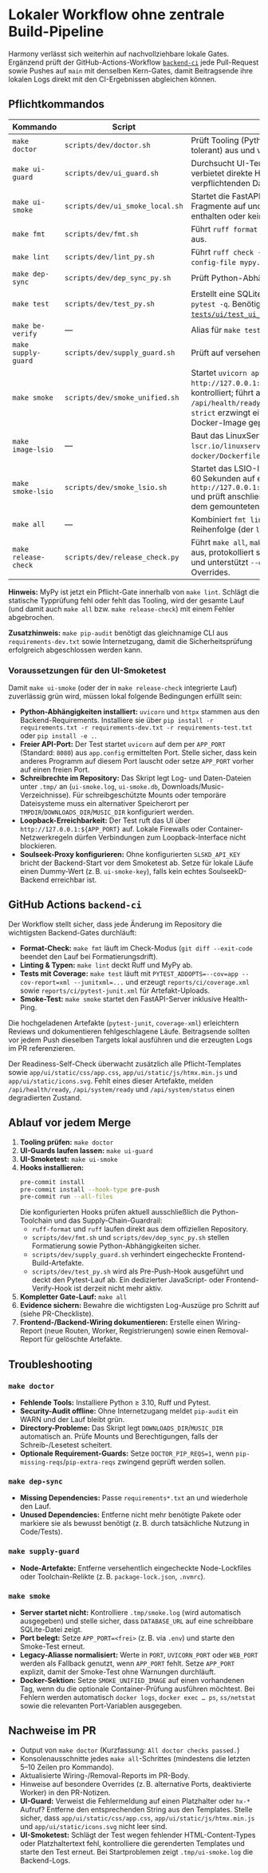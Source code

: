# Lokaler Workflow ohne zentrale Build-Pipeline

Harmony verlässt sich weiterhin auf nachvollziehbare lokale Gates. Ergänzend prüft der GitHub-Actions-Workflow [`backend-ci`](../../.github/workflows/ci.yml) jede Pull-Request sowie Pushes auf `main` mit denselben Kern-Gates, damit Beitragsende ihre lokalen Logs direkt mit den CI-Ergebnissen abgleichen können.

## Pflichtkommandos

| Kommando                  | Script                              | Zweck |
| ------------------------- | ----------------------------------- | ----- |
| `make doctor`             | `scripts/dev/doctor.sh`             | Prüft Tooling (Python, Ruff, Pytest), führt `pip check`/`pip-audit` (offline-tolerant) aus und verifiziert `/downloads` & `/music` mit Schreib-/Lesetest. |
| `make ui-guard`           | `scripts/dev/ui_guard.sh`           | Durchsucht UI-Templates und statische Assets nach Platzhaltern, verbietet direkte HTMX-Aufrufe auf `/api/...` und prüft, dass die verpflichtenden Dateien unter `app/ui/static/` existieren. |
| `make ui-smoke`           | `scripts/dev/ui_smoke_local.sh`     | Startet die FastAPI-App lokal, ruft `/live`, `/ui` sowie exemplarische Fragmente auf und bricht ab, wenn die HTML-Antworten Platzhalter enthalten oder kein `text/html` liefern. |
| `make fmt`                | `scripts/dev/fmt.sh`                | Führt `ruff format` und Import-Sortierung (`ruff check --select I --fix`) aus. |
| `make lint`               | `scripts/dev/lint_py.sh`            | Führt `ruff check --output-format=concise .` und `mypy app tests --config-file mypy.ini` aus. |
| `make dep-sync`           | `scripts/dev/dep_sync_py.sh`        | Prüft Python-Abhängigkeiten auf fehlende oder ungenutzte Pakete. |
| `make test`               | `scripts/dev/test_py.sh`            | Erstellt eine SQLite-Testdatenbank unter `.tmp/test.db` und startet `pytest -q`. Benötigt Node.js ≥ 18 für den UI-Bootstrap-Test [`tests/ui/test_ui_bootstrap.py`](../../tests/ui/test_ui_bootstrap.py). |
| `make be-verify`          | —                                   | Alias für `make test`; dient als explizites Backend-Gate im `make all`-Lauf. |
| `make supply-guard`       | `scripts/dev/supply_guard.sh`       | Prüft auf versehentlich eingecheckte Node-Build-Artefakte. |
| `make smoke`              | `scripts/dev/smoke_unified.sh`      | Startet `uvicorn app.main:app`, pingt bis zu 60 Sekunden `http://127.0.0.1:${APP_PORT}${SMOKE_PATH}` und beendet den Prozess kontrolliert; führt anschließend einen optionalen Readiness-Ping gegen `/api/health/ready?verbose=1` aus (`SMOKE_READY_CHECK=warn` standard, `strict` erzwingt einen Fehler). Optional wird ein vorhandenes Unified-Docker-Image geprüft. |
| `make image-lsio`         | —                                   | Baut das LinuxServer.io-kompatible Image `lscr.io/linuxserver/harmony:latest` anhand von `docker/Dockerfile.lsio`. |
| `make smoke-lsio`         | `scripts/dev/smoke_lsio.sh`         | Startet das LSIO-Image in einem temporären Container, wartet bis zu 60 Sekunden auf einen erfolgreichen Healthcheck gegen `http://127.0.0.1:${HARMONY_LSIO_SMOKE_PORT:-18080}/api/health/ready` und prüft anschließend, dass `/config/harmony.db` im Container sowie auf dem gemounteten Host-Pfad existiert. |
| `make all`                | —                                   | Kombiniert `fmt lint dep-sync be-verify supply-guard smoke` in fester Reihenfolge (der `lint`-Schritt umfasst Ruff und MyPy). |
| `make release-check`      | `scripts/dev/release_check.py`      | Führt `make all`, `make docs-verify`, `make pip-audit` und `make ui-smoke` aus, protokolliert strukturierte JSON-Logs, stoppt beim ersten Fehler und unterstützt `--dry-run` sowie `RELEASE_CHECK_COMMANDS` für CI-Overrides. |

**Hinweis:** MyPy ist jetzt ein Pflicht-Gate innerhalb von `make lint`. Schlägt die statische Typprüfung fehl oder fehlt das Tooling, wird der gesamte Lauf (und damit auch `make all` bzw. `make release-check`) mit einem Fehler abgebrochen.

**Zusatzhinweis:** `make pip-audit` benötigt das gleichnamige CLI aus `requirements-dev.txt` sowie Internetzugang, damit die Sicherheitsprüfung erfolgreich abgeschlossen werden kann.

### Voraussetzungen für den UI-Smoketest

Damit `make ui-smoke` (oder der in `make release-check` integrierte Lauf) zuverlässig grün wird, müssen lokal folgende Bedingungen erfüllt sein:

- **Python-Abhängigkeiten installiert:** `uvicorn` und `httpx` stammen aus den Backend-Requirements. Installiere sie über `pip install -r requirements.txt -r requirements-dev.txt -r requirements-test.txt` oder `pip install -e .`.
- **Freier API-Port:** Der Test startet `uvicorn` auf dem per `APP_PORT` (Standard: `8080`) aus `app.config` ermittelten Port. Stelle sicher, dass kein anderes Programm auf diesem Port lauscht oder setze `APP_PORT` vorher auf einen freien Port.
- **Schreibrechte im Repository:** Das Skript legt Log- und Daten-Dateien unter `.tmp/` an (`ui-smoke.log`, `ui-smoke.db`, Downloads/Music-Verzeichnisse). Für schreibgeschützte Mounts oder temporäre Dateisysteme muss ein alternativer Speicherort per `TMPDIR`/`DOWNLOADS_DIR`/`MUSIC_DIR` konfiguriert werden.
- **Loopback-Erreichbarkeit:** Der Test ruft das UI über `http://127.0.0.1:${APP_PORT}` auf. Lokale Firewalls oder Container-Netzwerkregeln dürfen Verbindungen zum Loopback-Interface nicht blockieren.
- **Soulseek-Proxy konfigurieren:** Ohne konfigurierten `SLSKD_API_KEY` bricht der Backend-Start vor dem Smoketest ab. Setze für lokale Läufe einen Dummy-Wert (z. B. `ui-smoke-key`), falls kein echtes SoulseekD-Backend erreichbar ist.

## GitHub Actions `backend-ci`

Der Workflow stellt sicher, dass jede Änderung im Repository die wichtigsten Backend-Gates durchläuft:

- **Format-Check:** `make fmt` läuft im Check-Modus (`git diff --exit-code` beendet den Lauf bei Formatierungsdrift).
- **Linting & Typen:** `make lint` deckt Ruff und MyPy ab.
- **Tests mit Coverage:** `make test` läuft mit `PYTEST_ADDOPTS=--cov=app --cov-report=xml --junitxml=...` und erzeugt `reports/ci/coverage.xml` sowie `reports/ci/pytest-junit.xml` für Artefakt-Uploads.
- **Smoke-Test:** `make smoke` startet den FastAPI-Server inklusive Health-Ping.

Die hochgeladenen Artefakte (`pytest-junit`, `coverage-xml`) erleichtern Reviews und dokumentieren fehlgeschlagene Läufe. Beitragsende sollten vor jedem Push dieselben Targets lokal ausführen und die erzeugten Logs im PR referenzieren.

Der Readiness-Self-Check überwacht zusätzlich alle Pflicht-Templates sowie `app/ui/static/css/app.css`, `app/ui/static/js/htmx.min.js` und `app/ui/static/icons.svg`. Fehlt eines dieser Artefakte, melden `/api/health/ready`, `/api/system/ready` und `/api/system/status` einen degradierten Zustand.

## Ablauf vor jedem Merge

1. **Tooling prüfen:** `make doctor`
2. **UI-Guards laufen lassen:** `make ui-guard`
3. **UI-Smoketest:** `make ui-smoke`
4. **Hooks installieren:**
   ```bash
   pre-commit install
   pre-commit install --hook-type pre-push
   pre-commit run --all-files
   ```
   Die konfigurierten Hooks prüfen aktuell ausschließlich die Python-Toolchain und das Supply-Chain-Guardrail:
   - `ruff-format` und `ruff` laufen direkt aus dem offiziellen Repository.
   - `scripts/dev/fmt.sh` und `scripts/dev/dep_sync_py.sh` stellen Formatierung sowie Python-Abhängigkeiten sicher.
   - `scripts/dev/supply_guard.sh` verhindert eingecheckte Frontend-Build-Artefakte.
   - `scripts/dev/test_py.sh` wird als Pre-Push-Hook ausgeführt und deckt den Pytest-Lauf ab.
   Ein dedizierter JavaScript- oder Frontend-Verify-Hook ist derzeit nicht mehr aktiv.
5. **Kompletter Gate-Lauf:** `make all`
6. **Evidence sichern:** Bewahre die wichtigsten Log-Auszüge pro Schritt auf (siehe PR-Checkliste).
7. **Frontend-/Backend-Wiring dokumentieren:** Erstelle einen Wiring-Report (neue Routen, Worker, Registrierungen) sowie einen Removal-Report für gelöschte Artefakte.

## Troubleshooting

### `make doctor`
- **Fehlende Tools:** Installiere Python ≥ 3.10, Ruff und Pytest.
- **Security-Audit offline:** Ohne Internetzugang meldet `pip-audit` ein WARN und der Lauf bleibt grün.
- **Directory-Probleme:** Das Skript legt `DOWNLOADS_DIR`/`MUSIC_DIR` automatisch an. Prüfe Mounts und Berechtigungen, falls der Schreib-/Lesetest scheitert.
- **Optionale Requirement-Guards:** Setze `DOCTOR_PIP_REQS=1`, wenn `pip-missing-reqs`/`pip-extra-reqs` zwingend geprüft werden sollen.

### `make dep-sync`
- **Missing Dependencies:** Passe `requirements*.txt` an und wiederhole den Lauf.
- **Unused Dependencies:** Entferne nicht mehr benötigte Pakete oder markiere sie als bewusst benötigt (z. B. durch tatsächliche Nutzung in Code/Tests).

### `make supply-guard`
- **Node-Artefakte:** Entferne versehentlich eingecheckte Node-Lockfiles oder Toolchain-Relikte (z. B. `package-lock.json`, `.nvmrc`).

### `make smoke`
- **Server startet nicht:** Kontrolliere `.tmp/smoke.log` (wird automatisch ausgegeben) und stelle sicher, dass `DATABASE_URL` auf eine schreibbare SQLite-Datei zeigt.
- **Port belegt:** Setze `APP_PORT=<frei>` (z. B. via `.env`) und starte den Smoke-Test erneut.
- **Legacy-Aliasse normalisiert:** Werte in `PORT`, `UVICORN_PORT` oder `WEB_PORT` werden als Fallback genutzt, wenn `APP_PORT` fehlt. Setze `APP_PORT` explizit, damit der Smoke-Test ohne Warnungen durchläuft.
- **Docker-Sektion:** Setze `SMOKE_UNIFIED_IMAGE` auf einen vorhandenen Tag, wenn du die optionale Container-Prüfung ausführen möchtest. Bei Fehlern werden automatisch `docker logs`, `docker exec … ps`, `ss/netstat` sowie die relevanten Port-Variablen ausgegeben.

## Nachweise im PR

- Output von `make doctor` (Kurzfassung: `All doctor checks passed.`)
- Konsolenausschnitte jedes `make all`-Schrittes (mindestens die letzten 5–10 Zeilen pro Kommando).
- Aktualisierte Wiring-/Removal-Reports im PR-Body.
- Hinweise auf besondere Overrides (z. B. alternative Ports, deaktivierte Worker) in den PR-Notizen.
- **UI-Guard:** Verweist die Fehlermeldung auf einen Platzhalter oder `hx-*` Aufruf? Entferne den entsprechenden String aus den Templates. Stelle sicher, dass `app/ui/static/css/app.css`, `app/ui/static/js/htmx.min.js` und `app/ui/static/icons.svg` nicht leer sind.
- **UI-Smoketest:** Schlägt der Test wegen fehlender HTML-Content-Types oder Platzhaltertext fehl, kontrolliere die gerenderten Templates und starte den Test erneut. Bei Startproblemen zeigt `.tmp/ui-smoke.log` die Backend-Logs.
